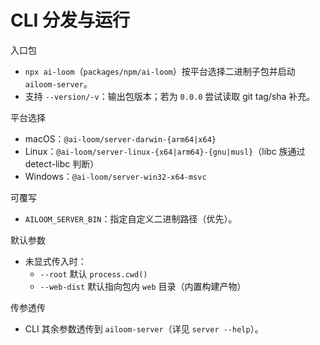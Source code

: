 # CLI 分发与运行

入口包
- `npx ai-loom`（`packages/npm/ai-loom`）按平台选择二进制子包并启动 `ailoom-server`。
- 支持 `--version/-v`：输出包版本；若为 `0.0.0` 尝试读取 git tag/sha 补充。

平台选择
- macOS：`@ai-loom/server-darwin-{arm64|x64}`
- Linux：`@ai-loom/server-linux-{x64|arm64}-{gnu|musl}`（libc 族通过 detect-libc 判断）
- Windows：`@ai-loom/server-win32-x64-msvc`

可覆写
- `AILOOM_SERVER_BIN`：指定自定义二进制路径（优先）。

默认参数
- 未显式传入时：
  - `--root` 默认 `process.cwd()`
  - `--web-dist` 默认指向包内 `web` 目录（内置构建产物）

传参透传
- CLI 其余参数透传到 `ailoom-server`（详见 `server --help`）。

